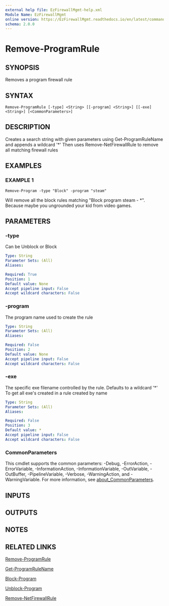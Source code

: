 ```yaml
---
external help file: EzFirewallMgmt-help.xml
Module Name: EzFirewallMgmt
online version: https://EzFirewallMgmt.readthedocs.io/en/latest/commands/Remove-ProgramRule
schema: 2.0.0
---
```


# Remove-ProgramRule

## SYNOPSIS
Removes a program firewall rule

## SYNTAX

```
Remove-ProgramRule [-type] <String> [[-program] <String>] [[-exe] <String>] [<CommonParameters>]
```

## DESCRIPTION
Creates a search string with given parameters using Get-ProgramRuleName and appends a wildcard '*'
Then uses Remove-NetFirewallRule to remove all matching firewall rules

## EXAMPLES

### EXAMPLE 1
```
Remove-Program -type "Block" -program "steam"
```

Will remove all the block rules matching "Block program steam - *". 
Because maybe you ungrounded your kid from video games.

## PARAMETERS

### -type
Can be Unblock or Block

```yaml
Type: String
Parameter Sets: (All)
Aliases:

Required: True
Position: 1
Default value: None
Accept pipeline input: False
Accept wildcard characters: False
```

### -program
The program name used to create the rule

```yaml
Type: String
Parameter Sets: (All)
Aliases:

Required: False
Position: 2
Default value: None
Accept pipeline input: False
Accept wildcard characters: False
```

### -exe
The specific exe filename controlled by the rule.
Defaults to a wildcard '*'
To get all exe's created in a rule created by name

```yaml
Type: String
Parameter Sets: (All)
Aliases:

Required: False
Position: 3
Default value: *
Accept pipeline input: False
Accept wildcard characters: False
```

### CommonParameters
This cmdlet supports the common parameters: -Debug, -ErrorAction, -ErrorVariable, -InformationAction, -InformationVariable, -OutVariable, -OutBuffer, -PipelineVariable, -Verbose, -WarningAction, and -WarningVariable. For more information, see [about_CommonParameters](http://go.microsoft.com/fwlink/?LinkID=113216).

## INPUTS

## OUTPUTS

## NOTES

## RELATED LINKS

[Remove-ProgramRule](https://EzFirewallMgmt.readthedocs.io/en/latest/commands/Remove-ProgramRule)

[Get-ProgramRuleName](https://EzFirewallMgmt.readthedocs.io/en/latest/commands/Get-ProgramRuleName)

[Block-Program](https://EzFirewallMgmt.readthedocs.io/en/latest/commands/Block-Program)

[Unblock-Program](https://EzFirewallMgmt.readthedocs.io/en/latest/commands/Unblock-Program)

[Remove-NetFirewallRule](https://docs.microsoft.com/en-us/powershell/module/netsecurity/Remove-NetFirewallRule)

